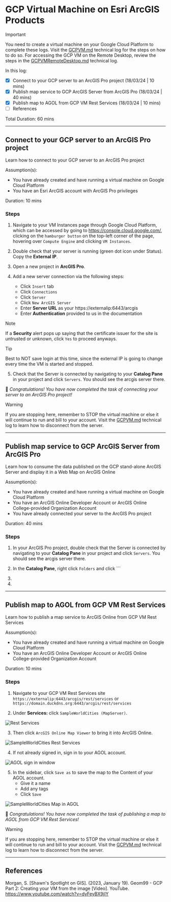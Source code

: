 # GCP Virtual Machine on Esri ArcGIS Products

> [!IMPORTANT]
> You need to create a virtual machine on your Google Cloud Platform to complete these logs. Visit the [GCPVM.md](/GCPVM.md) technical log for the steps on how to do so.
> For accessing the GCP VM on the Remote Desktop, review the steps in the [GCPVMRemoteDesktop.md](/GCPVMRemoteDesktop.md) technical log.

In this log:

- [x] Connect to your GCP server to an ArcGIS Pro project (18/03/24 | 10 mins)
- [x] Publish map service to GCP ArcGIS Server from ArcGIS Pro (18/03/24 | 40 mins)
- [x] Publish map to AGOL from GCP VM Rest Services (18/03/24 | 10 mins)
- [ ] References

Total Duration: 60 mins

---

## Connect to your GCP server to an ArcGIS Pro project

Learn how to connect to your GCP server to an ArcGIS Pro project

Assumption(s):
- You have already created and have running a virtual machine on Google Cloud Platform
- You have an Esri ArcGIS account with ArcGIS Pro privileges

Duration: 10 mins

### Steps

1. Navigate to your VM Instances page through Google Cloud Platform, which can be accessed by going to https://console.cloud.google.com/, clicking on the ```hamburger button``` on the top-left corner of the page, hovering over ```Compute Engine``` and clicking ```VM Instances```. 

2. Double check that your server is running (green dot icon under Status). Copy the **External IP**.

3. Open a new project in **ArcGIS Pro**.

4. Add a new server connection via the following steps:
    - Click ```Insert``` tab
    - Click ```Connections```
    - Click ```Server```
    - Click ```New ArcGIS Server```
    - Enter **Server URL** as your https://externalip:6443/arcgis
    - Enter **Authentication** provided to us in the documentation

> [!NOTE]
> If a **Security** alert pops up saying that the certificate issuer for the site is untrusted or unknown, click ```Yes``` to proceed anyways.

> [!TIP]
> Best to NOT save login at this time, since the external IP is going to change every time the VM is started and stopped.

5. Check that the Server is connected by navigating to your **Catalog Pane** in your project and click ```Servers```. You should see the arcgis server there.

:tada: *Congratulations! You have now completed the task of connecting your server to an ArcGIS Pro project!*

> [!WARNING]
> If you are stopping here, remember to STOP the virtual machine or else it will continue to run and bill to your account.
> Visit the [GCPVM.md](/GCPVM.md) technical log to learn how to disconnect from the server.

---

## Publish map service to GCP ArcGIS Server from ArcGIS Pro

Learn how to consume the data published on the GCP stand-alone ArcGIS Server and display it in a Web Map on ArcGIS Online

Assumption(s):
- You have already created and have running a virtual machine on Google Cloud Platform
- You have an ArcGIS Online Developer Account or ArcGIS Online College-provided Organization Account
- You have already connected your server to the ArcGIS Pro project

Duration: 40 mins

### Steps

1. In your ArcGIS Pro project, double check that the Server is connected by navigating to your **Catalog Pane** in your project and click ```Servers```. You should see the arcgis server there.

2. In the **Catalog Pane**, right click ```Folders``` and click ```

3. 

4. 

---

## Publish map to AGOL from GCP VM Rest Services

Learn how to publish a map service to ArcGIS Online from GCP VM Rest Services

Assumption(s):
- You have already created and have running a virtual machine on Google Cloud Platform
- You have an ArcGIS Online Developer Account or ArcGIS Online College-provided Organization Account

Duration: 10 mins

### Steps

1. Navigate to your GCP VM Rest Services site ```https://externalip:6443/arcgis/rest/services``` or ```https://domain.duckdns.org:6443/arcgis/rest/services```

2. Under **Services:** click ```SampleWorldCities (MapServer)```.

![Rest Services](../images/GCPVMArcGIS/SampleWorldCitiesRest.png)

3. Then click ```ArcGIS Online Map Viewer``` to bring it into ArcGIS Online.

![SampleWorldCities Rest Services](../images/GCPVMArcGIS/AGStoAGOLSWCRest.png)

4. If not already signed in, sign in to your AGOL account.

![AGOL sign in window](../images/GCPVMArcGIS/AGStoAGOLSignIn.png)

5. In the sidebar, click ```Save as``` to save the map to the Content of your AGOL account.
    - Give it a name
    - Add any tags
    - Click ```Save```

![SampleWorldCities Map in AGOL](../images/GCPVMArcGIS/AGStoAGOLFinal.png)

:tada: *Congratulations! You have now completed the task of publishing a map to AGOL from GCP VM Rest Services!*

> [!WARNING]
> If you are stopping here, remember to STOP the virtual machine or else it will continue to run and bill to your account.
> Visit the [GCPVM.md](/GCPVM.md) technical log to learn how to disconnect from the server.

---

## References

Morgan, S. [Shawn's Spotlight on GIS]. (2023, January 19). Geom99 - GCP Part 2: Creating your VM from the image [Video]. YouTube. https://www.youtube.com/watch?v=dyFeyBX9jIY